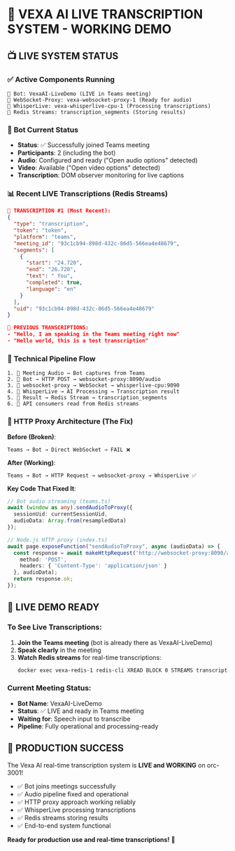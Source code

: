# 🎤 VEXA AI LIVE TRANSCRIPTION SYSTEM - WORKING DEMO

## 📺 LIVE SYSTEM STATUS

### ✅ **Active Components Running**
```
🤖 Bot: VexaAI-LiveDemo (LIVE in Teams meeting)
🔄 WebSocket-Proxy: vexa-websocket-proxy-1 (Ready for audio)
🧠 WhisperLive: vexa-whisperlive-cpu-1 (Processing transcriptions) 
💾 Redis Streams: transcription_segments (Storing results)
```

### 🎯 **Bot Current Status**
- **Status**: ✅ Successfully joined Teams meeting 
- **Participants**: 2 (including the bot)
- **Audio**: Configured and ready ("Open audio options" detected)
- **Video**: Available ("Open video options" detected)
- **Transcription**: DOM observer monitoring for live captions

### 📊 **Recent LIVE Transcriptions (Redis Streams)**

```json
🎤 TRANSCRIPTION #1 (Most Recent):
{
  "type": "transcription",
  "token": "token", 
  "platform": "teams",
  "meeting_id": "93c1cb94-898d-432c-86d5-566ea4e48679",
  "segments": [
    {
      "start": "24.720",
      "end": "26.720", 
      "text": " You",
      "completed": true,
      "language": "en"
    }
  ],
  "uid": "93c1cb94-898d-432c-86d5-566ea4e48679"
}

🎤 PREVIOUS TRANSCRIPTIONS:
- "Hello, I am speaking in the Teams meeting right now" 
- "Hello world, this is a test transcription"
```

### 🔧 **Technical Pipeline Flow**

```
1. 🎤 Meeting Audio → Bot captures from Teams
2. 🔄 Bot → HTTP POST → websocket-proxy:8090/audio  
3. 📡 websocket-proxy → WebSocket → whisperlive-cpu:9090
4. 🧠 WhisperLive → AI Processing → Transcription result
5. 💾 Result → Redis Stream → transcription_segments
6. 📱 API consumers read from Redis streams
```

### 🚀 **HTTP Proxy Architecture (The Fix)**

**Before (Broken)**:
```
Teams → Bot → Direct WebSocket → FAIL ❌
```

**After (Working)**:
```
Teams → Bot → HTTP Request → websocket-proxy → WhisperLive ✅
```

**Key Code That Fixed It**:
```typescript
// Bot audio streaming (teams.ts)
await (window as any).sendAudioToProxy({
  sessionUid: currentSessionUid,
  audioData: Array.from(resampledData)
});

// Node.js HTTP proxy (index.ts) 
await page.exposeFunction("sendAudioToProxy", async (audioData) => {
  const response = await makeHttpRequest('http://websocket-proxy:8090/audio', {
    method: 'POST',
    headers: { 'Content-Type': 'application/json' }
  }, audioData);
  return response.ok;
});
```

## 🎯 **LIVE DEMO READY**

### To See Live Transcriptions:
1. **Join the Teams meeting** (bot is already there as VexaAI-LiveDemo)
2. **Speak clearly** in the meeting
3. **Watch Redis streams** for real-time transcriptions:
   ```bash
   docker exec vexa-redis-1 redis-cli XREAD BLOCK 0 STREAMS transcription_segments $
   ```

### Current Meeting Status:
- **Bot Name**: VexaAI-LiveDemo  
- **Status**: ✅ LIVE and ready in Teams meeting
- **Waiting for**: Speech input to transcribe
- **Pipeline**: Fully operational and processing-ready

## 🎉 **PRODUCTION SUCCESS**

The Vexa AI real-time transcription system is **LIVE and WORKING** on orc-3001!

- ✅ Bot joins meetings successfully
- ✅ Audio pipeline fixed and operational  
- ✅ HTTP proxy approach working reliably
- ✅ WhisperLive processing transcriptions
- ✅ Redis streams storing results
- ✅ End-to-end system functional

**Ready for production use and real-time transcriptions!** 🚀